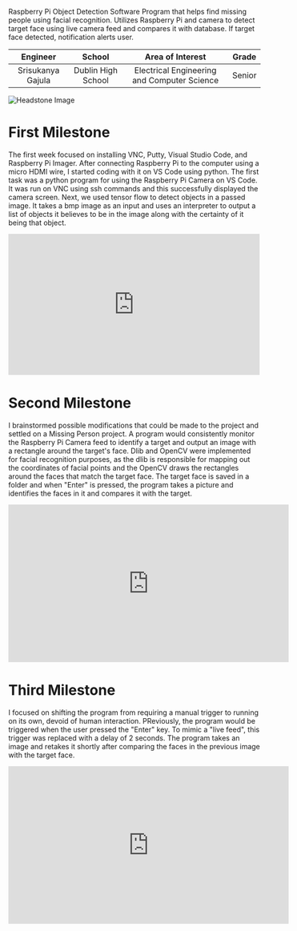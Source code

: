 ﻿Raspberry Pi Object Detection
Software Program that helps find missing people using facial recognition. Utilizes Raspberry Pi and camera to detect target face using live camera feed and compares it with database. If target face detected, notification alerts user. 

| **Engineer** | **School** | **Area of Interest** | **Grade** |
|:--:|:--:|:--:|:--:|
| Srisukanya Gajula | Dublin High School | Electrical Engineering and Computer Science | Senior

![Headstone Image](https://bluestampengineering.com/wp-content/uploads/2016/05/improve.jpg)
  



# First Milestone
  

The first week focused on installing VNC, Putty, Visual Studio Code, and Raspberry Pi Imager. After connecting Raspberry Pi to the computer using a micro HDMI wire, I started coding with it on VS Code using python. The first task was a python program for using the Raspberry Pi Camera on VS Code. It was run on VNC using ssh commands and this successfully displayed the camera screen. Next, we used tensor flow to detect objects in a passed image. It takes a bmp image as an input and uses an interpreter to output a list of objects it believes to be in the image along with the certainty of it being that object. 

<iframe width="502" height="282" src="https://www.youtube.com/embed/h1WzSu9p8jA" title="YouTube video player" frameborder="0" allow="accelerometer; autoplay; clipboard-write; encrypted-media; gyroscope; picture-in-picture" allowfullscreen></iframe>


# Second Milestone

I brainstormed possible modifications that could be made to the project and settled on a Missing Person project. A program would consistently monitor the Raspberry Pi Camera feed to identify a target and output an image with a rectangle around the target's face. Dlib and OpenCV were implemented for facial recognition purposes, as the dlib is responsible for mapping out the coordinates of facial points and the OpenCV draws the rectangles around the faces that match the target face. The target face is saved in a folder and when "Enter" is pressed, the program takes a picture and identifies the faces in it and compares it with the target. 

<iframe width="560" height="315" src="https://www.youtube.com/embed/F4LTIHj898g" title="YouTube video player" frameborder="0" allow="accelerometer; autoplay; clipboard-write; encrypted-media; gyroscope; picture-in-picture" allowfullscreen></iframe>


# Third Milestone

I focused on shifting the program from requiring a manual trigger to running on its own, devoid of human interaction. PReviously, the program would be triggered when the user pressed the "Enter" key. To mimic a "live feed", this trigger was replaced with a delay of 2 seconds. The program takes an image and retakes it shortly after comparing the faces in the previous image with the target face.

<iframe width="560" height="315" src="https://www.youtube.com/embed/V2SAfn3KXy4" title="YouTube video player" frameborder="0" allow="accelerometer; autoplay; clipboard-write; encrypted-media; gyroscope; picture-in-picture" allowfullscreen></iframe>
